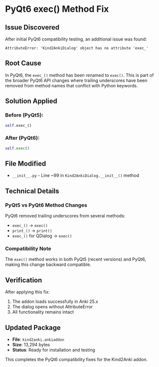# PyQt6 exec() Method Fix

## Issue Discovered
After initial PyQt6 compatibility testing, an additional issue was found:

```
AttributeError: 'Kind2AnkiDialog' object has no attribute 'exec_'
```

## Root Cause
In PyQt6, the `exec_()` method has been renamed to `exec()`. This is part of the broader PyQt6 API changes where trailing underscores have been removed from method names that conflict with Python keywords.

## Solution Applied

### Before (PyQt5):
```python
self.exec_()
```

### After (PyQt6):
```python
self.exec()
```

## File Modified
- `__init__.py` - Line ~99 in `Kind2AnkiDialog.__init__()` method

## Technical Details

### PyQt5 vs PyQt6 Method Changes
PyQt6 removed trailing underscores from several methods:
- `exec_()` → `exec()`
- `print_()` → `print()`
- `exec_()` for QDialog → `exec()`

### Compatibility Note
The `exec()` method works in both PyQt5 (recent versions) and PyQt6, making this change backward compatible.

## Verification
After applying this fix:
1. The addon loads successfully in Anki 25.x
2. The dialog opens without AttributeError
3. All functionality remains intact

## Updated Package
- **File**: `kind2anki.ankiaddon`
- **Size**: 13,294 bytes
- **Status**: Ready for installation and testing

This completes the PyQt6 compatibility fixes for the Kind2Anki addon.
